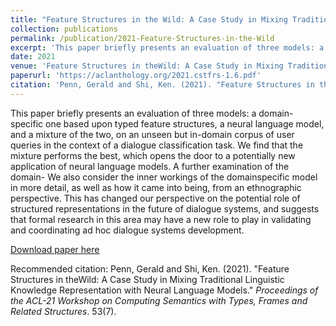 ```yaml
---
title: "Feature Structures in the Wild: A Case Study in Mixing Traditional Linguistic Knowledge Representation with Neural Language Models"
collection: publications
permalink: /publication/2021-Feature-Structures-in-the-Wild
excerpt: 'This paper briefly presents an evaluation of three models: a domain-specific one based upon typed feature structures, a neural language model, and a mixture of the two, on an unseen but in-domain corpus of user queries in the context of a dialogue classification task. We find that the mixture performs the best, which opens the door to a potentially new application of neural language models. A further examination of the domain- We also consider the inner workings of the domainspecific model in more detail, as well as how it came into being, from an ethnographic perspective. This has changed our perspective on the potential role of structured representations in the future of dialogue systems, and suggests that formal research in this area may have a new role to play in validating and coordinating ad hoc dialogue systems development.'
date: 2021
venue: 'Feature Structures in theWild: A Case Study in Mixing Traditional Linguistic Knowledge Representation with Neural Language Models'
paperurl: 'https://aclanthology.org/2021.cstfrs-1.6.pdf'
citation: 'Penn, Gerald and Shi, Ken. (2021). "Feature Structures in theWild: A Case Study in Mixing Traditional Linguistic Knowledge Representation with Neural Language Models." <i>Proceedings of the ACL-21 Workshop on Computing Semantics with Types, Frames and Related Structures</i>. 53(7).'
---
```

This paper briefly presents an evaluation of three models: a domain-specific one based upon typed feature structures, a neural language model, and a mixture of the two, on an unseen but in-domain corpus of user queries in the context of a dialogue classification task. We find that the mixture performs the best, which opens the door to a potentially new application of neural language models. A further examination of the domain- We also consider the inner workings of the domainspecific model in more detail, as well as how it came into being, from an ethnographic perspective. This has changed our perspective on the potential role of structured representations in the future of dialogue systems, and suggests that formal research in this area may have a new role to play in validating and coordinating ad hoc dialogue systems development.

[Download paper here](https://aclanthology.org/2021.cstfrs-1.6.pdf)

Recommended citation: Penn, Gerald and Shi, Ken. (2021). "Feature Structures in theWild: A Case Study in Mixing Traditional Linguistic Knowledge Representation with Neural Language Models." <i>Proceedings of the ACL-21 Workshop on Computing Semantics with Types, Frames and Related Structures</i>. 53(7).